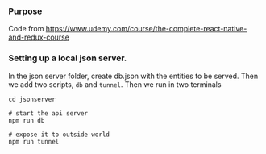 ### Purpose
Code from https://www.udemy.com/course/the-complete-react-native-and-redux-course

### Setting up a local json server. 
In the json server folder, create db.json with the entities to be served. Then we add two scripts, `db` and `tunnel`. 
Then we run in two terminals

```shell
cd jsonserver

# start the api server
npm run db

# expose it to outside world
npm run tunnel
```
